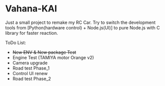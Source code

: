 # Vahana-KAI
Just a small project to remake my RC Car.  Try to switch the development tools from [Python(hardware control) + Node.js(UI)] to pure Node.js with C library for faster reaction.

ToDo List:
* ~~New ENV & New package Test~~
* Engine Test (TAMIYA motor Orange v2)
* Camera upgrade
* Road test Phase_1
* Control UI renew
* Road test Phase_2
